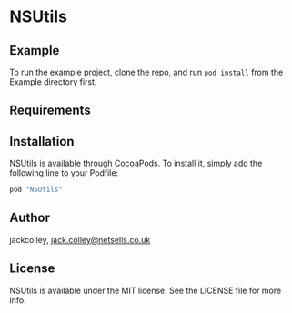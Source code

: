# NSUtils


## Example

To run the example project, clone the repo, and run `pod install` from the Example directory first.

## Requirements

## Installation

NSUtils is available through [CocoaPods](http://cocoapods.org). To install
it, simply add the following line to your Podfile:

```ruby
pod "NSUtils"
```

## Author

jackcolley, jack.colley@netsells.co.uk

## License

NSUtils is available under the MIT license. See the LICENSE file for more info.
